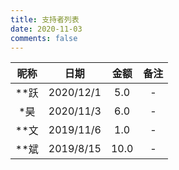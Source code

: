 ```yaml
---
title: 支持者列表
date: 2020-11-03
comments: false
---
```


| 昵称 |   日期    | 金额 | 备注 |
|:----:|:---------:|:----:|:----:|
| **跃 | 2020/12/1 | 5.0  |  -   |
| *昊  | 2020/11/3 | 6.0  |  -   |
| **文 | 2019/11/6 | 1.0  |  -   |
| **斌 | 2019/8/15 | 10.0 |  -   |
